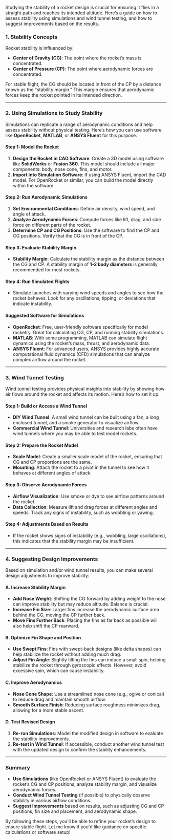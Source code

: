 Studying the stability of a rocket design is crucial for ensuring it flies in a straight path and reaches its intended altitude. Here’s a guide on how to assess stability using simulations and wind tunnel testing, and how to suggest improvements based on the results.

### 1. Stability Concepts
Rocket stability is influenced by:
- **Center of Gravity (CG)**: The point where the rocket’s mass is concentrated.
- **Center of Pressure (CP)**: The point where aerodynamic forces are concentrated.

For stable flight, the CG should be located in front of the CP by a distance known as the "stability margin." This margin ensures that aerodynamic forces keep the rocket pointed in its intended direction.

---

### 2. Using Simulations to Study Stability

Simulations can replicate a range of aerodynamic conditions and help assess stability without physical testing. Here’s how you can use software like **OpenRocket**, **MATLAB**, or **ANSYS Fluent** for this purpose.

#### Step 1: Model the Rocket
1. **Design the Rocket in CAD Software**: Create a 3D model using software like **SolidWorks** or **Fusion 360**. This model should include all major components: body, nose cone, fins, and motor.
2. **Import into Simulation Software**: If using ANSYS Fluent, import the CAD model. For OpenRocket or similar, you can build the model directly within the software.

#### Step 2: Run Aerodynamic Simulations
1. **Set Environmental Conditions**: Define air density, wind speed, and angle of attack.
2. **Analyze Aerodynamic Forces**: Compute forces like lift, drag, and side force on different parts of the rocket.
3. **Determine CP and CG Positions**: Use the software to find the CP and CG positions. Verify that the CG is in front of the CP.

#### Step 3: Evaluate Stability Margin
- **Stability Margin**: Calculate the stability margin as the distance between the CG and CP. A stability margin of **1-2 body diameters** is generally recommended for most rockets.

#### Step 4: Run Simulated Flights
- Simulate launches with varying wind speeds and angles to see how the rocket behaves. Look for any oscillations, tipping, or deviations that indicate instability.

#### Suggested Software for Simulations
- **OpenRocket**: Free, user-friendly software specifically for model rocketry. Great for calculating CG, CP, and running stability simulations.
- **MATLAB**: With some programming, MATLAB can simulate flight dynamics using the rocket’s mass, thrust, and aerodynamic data.
- **ANSYS Fluent**: For advanced users, ANSYS provides highly accurate computational fluid dynamics (CFD) simulations that can analyze complex airflow around the rocket.

---

### 3. Wind Tunnel Testing

Wind tunnel testing provides physical insights into stability by showing how air flows around the rocket and affects its motion. Here’s how to set it up:

#### Step 1: Build or Access a Wind Tunnel
- **DIY Wind Tunnel**: A small wind tunnel can be built using a fan, a long enclosed tunnel, and a smoke generator to visualize airflow.
- **Commercial Wind Tunnel**: Universities and research labs often have wind tunnels where you may be able to test model rockets.

#### Step 2: Prepare the Rocket Model
- **Scale Model**: Create a smaller scale model of the rocket, ensuring that CG and CP proportions are the same.
- **Mounting**: Attach the rocket to a pivot in the tunnel to see how it behaves at different angles of attack.

#### Step 3: Observe Aerodynamic Forces
- **Airflow Visualization**: Use smoke or dye to see airflow patterns around the rocket.
- **Data Collection**: Measure lift and drag forces at different angles and speeds. Track any signs of instability, such as wobbling or yawing.

#### Step 4: Adjustments Based on Results
- If the rocket shows signs of instability (e.g., wobbling, large oscillations), this indicates that the stability margin may be insufficient.

---

### 4. Suggesting Design Improvements

Based on simulation and/or wind tunnel results, you can make several design adjustments to improve stability:

#### A. Increase Stability Margin
- **Add Nose Weight**: Shifting the CG forward by adding weight to the nose can improve stability but may reduce altitude. Balance is crucial.
- **Increase Fin Size**: Larger fins increase the aerodynamic surface area behind the CG, moving the CP further back.
- **Move Fins Further Back**: Placing the fins as far back as possible will also help shift the CP rearward.

#### B. Optimize Fin Shape and Position
- **Use Swept Fins**: Fins with swept-back designs (like delta shapes) can help stabilize the rocket without adding much drag.
- **Adjust Fin Angle**: Slightly tilting the fins can induce a small spin, helping stabilize the rocket through gyroscopic effects. However, avoid excessive spin, which can cause instability.

#### C. Improve Aerodynamics
- **Nose Cone Shape**: Use a streamlined nose cone (e.g., ogive or conical) to reduce drag and maintain smooth airflow.
- **Smooth Surface Finish**: Reducing surface roughness minimizes drag, allowing for a more stable ascent.

#### D. Test Revised Design
1. **Re-run Simulations**: Model the modified design in software to evaluate the stability improvements.
2. **Re-test in Wind Tunnel**: If accessible, conduct another wind tunnel test with the updated design to confirm the stability enhancements.

---

### Summary

- **Use Simulations** (like OpenRocket or ANSYS Fluent) to evaluate the rocket’s CG and CP positions, analyze stability margin, and visualize aerodynamic forces.
- **Conduct Wind Tunnel Testing** (if possible) to physically observe stability in various airflow conditions.
- **Suggest Improvements** based on results, such as adjusting CG and CP positions, fin size and placement, and aerodynamic shape.
  
By following these steps, you’ll be able to refine your rocket’s design to ensure stable flight. Let me know if you'd like guidance on specific calculations or software setup!